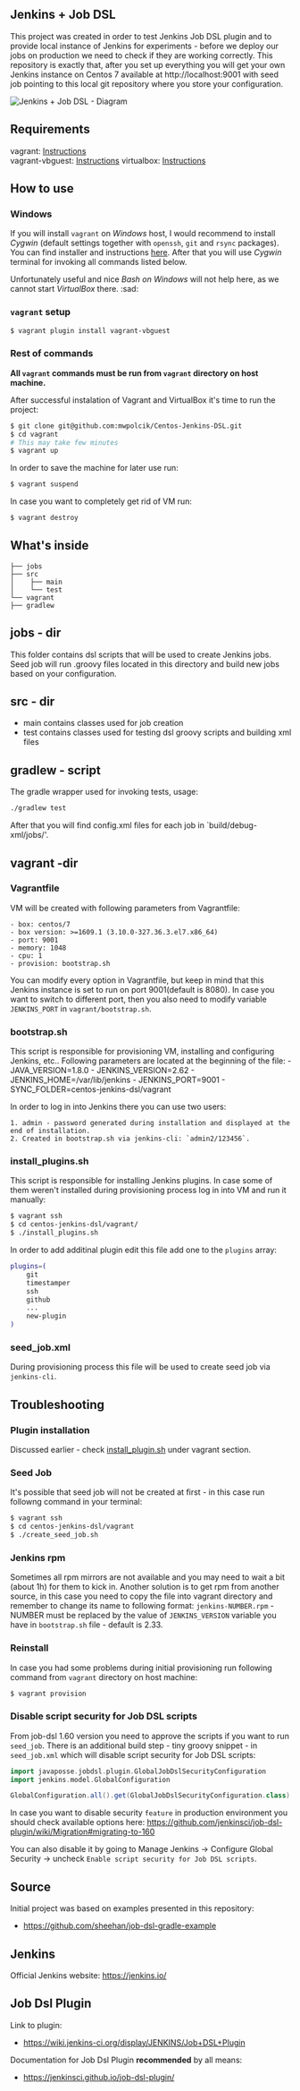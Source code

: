 ## Jenkins + Job DSL

This project was created in order to test Jenkins Job DSL plugin and to provide local instance of Jenkins for experiments - before we deploy our jobs on production we need to check if they are working correctly. This repository is exactly that, after you set up everything you will get your own Jenkins instance on Centos 7 available at http://localhost:9001 with seed job pointing to this local git repository where you store your configuration.

![Jenkins + Job DSL - Diagram](docs/diagram.png)

## Requirements
   vagrant:         [Instructions](https://www.vagrantup.com/docs/installation/)   
   vagrant-vbguest: [Instructions](https://github.com/dotless-de/vagrant-vbguest)
   virtualbox:      [Instructions](https://www.virtualbox.org/wiki/Downloads)
   
## How to use

### Windows

If you will install `vagrant` on *Windows* host, I would recommend to install *Cygwin* (default settings together with `openssh`, `git` and `rsync` packages). You can find installer and instructions [here](https://cygwin.com/install.html). After that you will use *Cygwin* terminal for invoking all commands listed below.

Unfortunately useful and nice *Bash on Windows* will not help here, as we cannot start *VirtualBox* there. :sad:

### `vagrant` setup

```bash
$ vagrant plugin install vagrant-vbguest
```

### Rest of commands

**All `vagrant` commands must be run from `vagrant` directory on host machine.** 

After successful instalation of Vagrant and VirtualBox it's time to run the project: 

```bash
$ git clone git@github.com:mwpolcik/Centos-Jenkins-DSL.git
$ cd vagrant
# This may take few minutes
$ vagrant up
```

In order to save the machine for later use run:

```bash
$ vagrant suspend
```

In case you want to completely get rid of VM run:

```bash
$ vagrant destroy
```

## What's inside

```
├── jobs
├── src
│    ├── main
│    └── test
└── vagrant
├── gradlew
```

## jobs - dir

This folder contains dsl scripts that will be used to create Jenkins jobs. Seed job will run .groovy files located in this directory and build new jobs based on your configuration. 

## src - dir

   - main contains classes used for job creation
   - test contains classes used for testing dsl groovy scripts and building xml files

## gradlew - script

The gradle wrapper used for invoking tests, usage:
```bash
./gradlew test
```

After that you will find config.xml files for each job in `build/debug-xml/jobs/'.

## vagrant -dir

### Vagrantfile

VM will be created with following parameters from Vagrantfile:

    - box: centos/7
    - box version: >=1609.1 (3.10.0-327.36.3.el7.x86_64)
    - port: 9001
    - memory: 1048
    - cpu: 1
    - provision: bootstrap.sh

You can modify every option in Vagrantfile, but keep in mind that this Jenkins instance is set to run on port 9001(default is 8080). In case you want to switch to different port, then you also need to modify variable `JENKINS_PORT` in `vagrant/bootstrap.sh`.

### bootstrap.sh

This script is responsible for provisioning VM, installing and configuring Jenkins, etc.. Following parameters are located at the beginning of the file:
    - JAVA_VERSION=1.8.0
    - JENKINS_VERSION=2.62
    - JENKINS_HOME=/var/lib/jenkins
    - JENKINS_PORT=9001
    - SYNC_FOLDER=centos-jenkins-dsl/vagrant
    
In order to log in into Jenkins there you can use two users:

    1. admin - password generated during installation and displayed at the end of installation.
    2. Created in bootstrap.sh via jenkins-cli: `admin2/123456`.

### install_plugins.sh

This script is responsible for installing Jenkins plugins.
In case some of them weren't installed during provisioning process log in into VM and run it manually:

```bash
$ vagrant ssh
$ cd centos-jenkins-dsl/vagrant/
$ ./install_plugins.sh
```

In order to add additinal plugin edit this file add one to the `plugins` array:

```bash
plugins=(
    git
    timestamper
    ssh
    github
    ...
    new-plugin
)
```

### seed_job.xml

During provisioning process this file will be used to create seed job via `jenkins-cli`.

## Troubleshooting

### Plugin installation

Discussed earlier - check [install_plugin.sh](#install_pluginssh) under vagrant section.

### Seed Job

It's possible that seed job will not be created at first - in this case run followng command in your terminal:

```bash
$ vagrant ssh
$ cd centos-jenkins-dsl/vagrant
$ ./create_seed_job.sh
```

### Jenkins rpm

Sometimes all rpm mirrors are not available and you may need to wait a bit (about 1h) for them to kick in. Another solution is to get rpm from another source, in this case you need to copy the file into vagrant directory and remember to change its name to following format:
`jenkins-NUMBER.rpm` - NUMBER must be replaced by the value of `JENKINS_VERSION` variable you have in `bootstrap.sh` file - default is 2.33.

### Reinstall

In case you had some problems during initial provisioning run following command from `vagrant` directory on host machine:

```bash
$ vagrant provision
```

### Disable script security for Job DSL scripts

From job-dsl 1.60 version you need to approve the scripts if you want to run `seed_job`. There is an additional build step - tiny groovy snippet - in `seed_job.xml` which will disable script security for Job DSL scripts: 

```groovy
import javaposse.jobdsl.plugin.GlobalJobDslSecurityConfiguration
import jenkins.model.GlobalConfiguration

GlobalConfiguration.all().get(GlobalJobDslSecurityConfiguration.class).useScriptSecurity=false
```

In case you want to disable security `feature` in production environment you should check available options here:
https://github.com/jenkinsci/job-dsl-plugin/wiki/Migration#migrating-to-160

You can also disable it by going to Manage Jenkins -> Configure Global Security -> uncheck `Enable script security for Job DSL scripts`.

## Source

Initial project was based on examples presented in this repository:
- https://github.com/sheehan/job-dsl-gradle-example

## Jenkins

Official Jenkins website:
https://jenkins.io/

## Job Dsl Plugin

Link to plugin:

- https://wiki.jenkins-ci.org/display/JENKINS/Job+DSL+Plugin

Documentation for Job Dsl Plugin **recommended** by all means: 

- https://jenkinsci.github.io/job-dsl-plugin/ 
